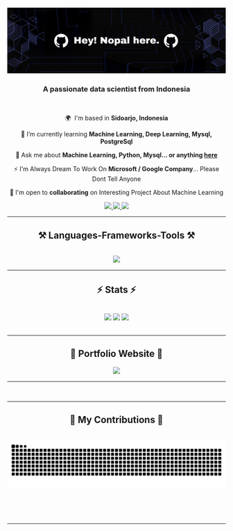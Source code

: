 ![](https://github.com/nopal-fz/Nopal-Fz/blob/main/Header-image.png)

<h3 align="center">A passionate data scientist from Indonesia</h3>

<br/>

<div align="center">
 
 🌍  I'm based in **Sidoarjo, Indonesia**
 
 🧠 I’m currently learning **Machine Learning, Deep Learning, Mysql, PostgreSql**

 💬 Ask me about **Machine Learning, Python, Mysql... or anything [here](https://github.com/Nopal-Fz/Nopal-Fz/issues)**

 ⚡ I'm Always Dream To Work On **Microsoft / Google Company**... Please Dont Tell Anyone

 🤝 I'm open to **collaborating** on Interesting Project About Machine Learning

 </div>

<div align="center"> 
  <a href="mailto:naufalfaiznugraha2005@gmail.com">
    <img src="https://img.shields.io/badge/Gmail-333333?style=for-the-badge&logo=gmail&logoColor=red" />
  </a>
  <a href="https://linkedin.com/in/naufal-faiz-nugraha-867534292" target="_blank">
    <img src="https://img.shields.io/badge/LinkedIn-0077B5?style=for-the-badge&logo=linkedin&logoColor=white" target="_blank" />
  </a>
  <a href="https://instagram.com/in/nopalf__" target="_blank">
    <img src="https://img.shields.io/badge/Instagram-E4405F?style=for-the-badge&logo=instagram&logoColor=white" target="_blank" />
  </a>
</div>

 <hr/>
 
<h2 align="center">⚒️ Languages-Frameworks-Tools ⚒️</h2>
<br/>
<div align="center">
    <img src="https://skillicons.dev/icons?i=pr,discord,docker,cpp,vscode,github,py,mysql,postgres,tensorflow,pytorch,sklearn,fastapi,flask,notion,opencv,pkl,sqlite,gcp,regex&perline=10" /><br>
</div>

<hr/>

<h2 align="center">⚡ Stats ⚡</h2>
<br>
<div align="center">
   <img src="https://github-readme-stats.vercel.app/api?username=Nopal-Fz&theme=dracula&show_icons=true&hide_border=false&count_private=true">
   <img src="https://github-readme-streak-stats.herokuapp.com/?user=Nopal-Fz&theme=dracula&hide_border=false">
   <img src="https://github-readme-stats.vercel.app/api/top-langs/?username=Nopal-Fz&theme=dracula&show_icons=true&hide_border=false&layout=compact">
</div>

<br/>
<hr/>

<h2 align="center"> 📌 Portfolio Website 📌 </h2>

<div align="center"> 
  <a href="https://nopal-fz.github.io/Website-Personal/">
    <img src="https://img.shields.io/badge/PORTFOLIO-WEBSITE-blue?style=for-the-badge" />
  </a>
</div>

<hr/>

<br/>
<hr/>

<div align="center">
  <h2>🐍 My Contributions 🐍</h2>
  <br>
  <img src="https://raw.githubusercontent.com/nopal-fz/nopal-fz/output/snake.svg" alt="Snake animation" />
  
  <br/><br/><br/>
</div>

<hr/>

